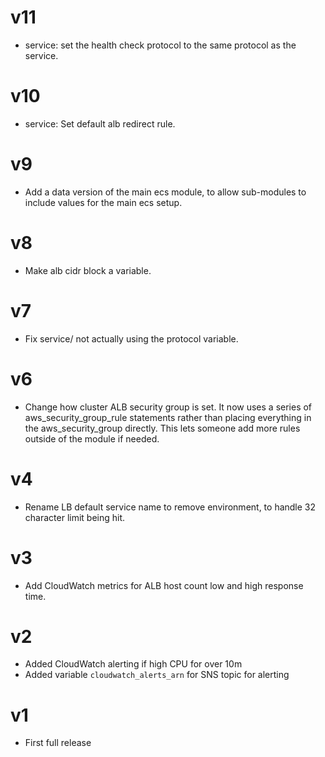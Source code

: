 # v11

* service: set the health check protocol to the same protocol as the
  service.

# v10

* service: Set default alb redirect rule.

# v9

* Add a data version of the main ecs module, to allow sub-modules to include
  values for the main ecs setup.

# v8

* Make alb cidr block a variable.

# v7

* Fix service/ not actually using the protocol variable.

# v6

* Change how cluster ALB security group is set.  It now uses a series of
  aws_security_group_rule statements rather than placing everything in the
  aws_security_group directly.  This lets someone add more rules outside of the
  module if needed.

# v4

* Rename LB default service name to remove environment, to handle 32 character
  limit being hit.

# v3

* Add CloudWatch metrics for ALB host count low and high response time.

# v2

* Added CloudWatch alerting if high CPU for over 10m
* Added variable `cloudwatch_alerts_arn` for SNS topic for alerting

# v1

* First full release
